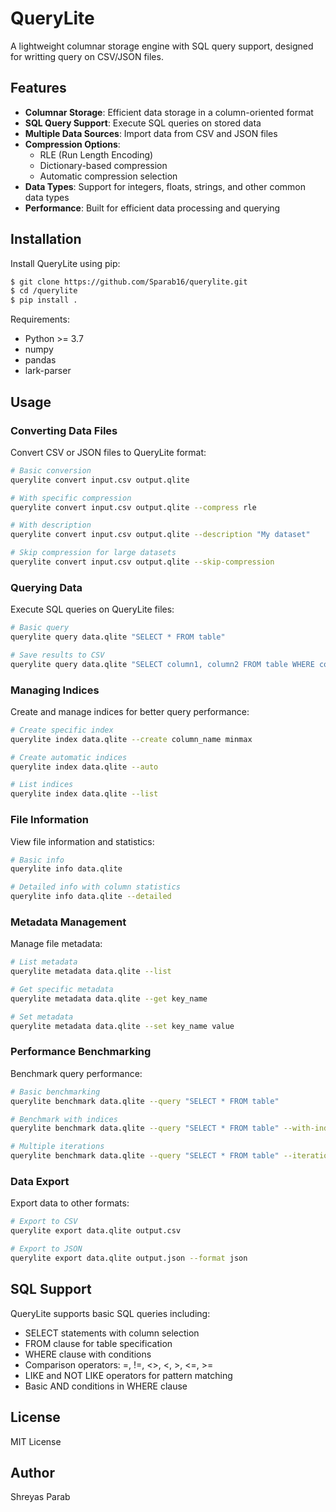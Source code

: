 # QueryLite

A lightweight columnar storage engine with SQL query support, designed for writting query on CSV/JSON files.

## Features

- **Columnar Storage**: Efficient data storage in a column-oriented format
- **SQL Query Support**: Execute SQL queries on stored data
- **Multiple Data Sources**: Import data from CSV and JSON files
- **Compression Options**:
  - RLE (Run Length Encoding)
  - Dictionary-based compression
  - Automatic compression selection
- **Data Types**: Support for integers, floats, strings, and other common data types
- **Performance**: Built for efficient data processing and querying

## Installation

Install QueryLite using pip:

```bash
$ git clone https://github.com/Sparab16/querylite.git
$ cd /querylite
$ pip install .
```

Requirements:

- Python >= 3.7
- numpy
- pandas
- lark-parser

## Usage

### Converting Data Files

Convert CSV or JSON files to QueryLite format:

```bash
# Basic conversion
querylite convert input.csv output.qlite

# With specific compression
querylite convert input.csv output.qlite --compress rle

# With description
querylite convert input.csv output.qlite --description "My dataset"

# Skip compression for large datasets
querylite convert input.csv output.qlite --skip-compression
```

### Querying Data

Execute SQL queries on QueryLite files:

```bash
# Basic query
querylite query data.qlite "SELECT * FROM table"

# Save results to CSV
querylite query data.qlite "SELECT column1, column2 FROM table WHERE column1 > 100" --output results.csv
```

### Managing Indices

Create and manage indices for better query performance:

```bash
# Create specific index
querylite index data.qlite --create column_name minmax

# Create automatic indices
querylite index data.qlite --auto

# List indices
querylite index data.qlite --list
```

### File Information

View file information and statistics:

```bash
# Basic info
querylite info data.qlite

# Detailed info with column statistics
querylite info data.qlite --detailed
```

### Metadata Management

Manage file metadata:

```bash
# List metadata
querylite metadata data.qlite --list

# Get specific metadata
querylite metadata data.qlite --get key_name

# Set metadata
querylite metadata data.qlite --set key_name value
```

### Performance Benchmarking

Benchmark query performance:

```bash
# Basic benchmarking
querylite benchmark data.qlite --query "SELECT * FROM table"

# Benchmark with indices
querylite benchmark data.qlite --query "SELECT * FROM table" --with-indices

# Multiple iterations
querylite benchmark data.qlite --query "SELECT * FROM table" --iterations 10
```

### Data Export

Export data to other formats:

```bash
# Export to CSV
querylite export data.qlite output.csv

# Export to JSON
querylite export data.qlite output.json --format json
```

## SQL Support

QueryLite supports basic SQL queries including:

- SELECT statements with column selection
- FROM clause for table specification
- WHERE clause with conditions
- Comparison operators: =, !=, <>, <, >, <=, >=
- LIKE and NOT LIKE operators for pattern matching
- Basic AND conditions in WHERE clause

## License

MIT License

## Author

Shreyas Parab
